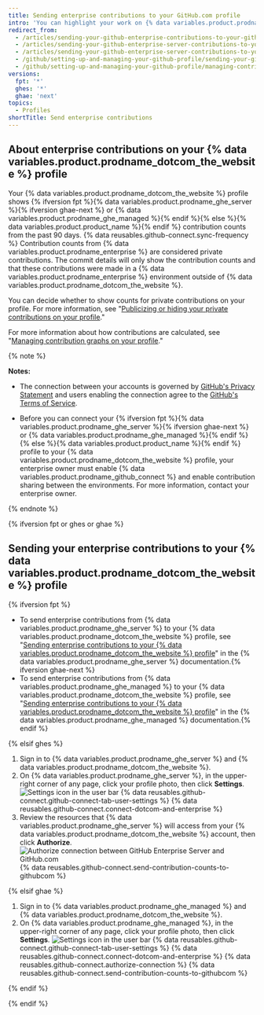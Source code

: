 ```yaml
---
title: Sending enterprise contributions to your GitHub.com profile
intro: 'You can highlight your work on {% data variables.product.prodname_enterprise %} by sending the contribution counts to your {% data variables.product.prodname_dotcom_the_website %} profile.'
redirect_from:
  - /articles/sending-your-github-enterprise-contributions-to-your-github-com-profile/
  - /articles/sending-your-github-enterprise-server-contributions-to-your-github-com-profile
  - /articles/sending-your-github-enterprise-server-contributions-to-your-githubcom-profile
  - /github/setting-up-and-managing-your-github-profile/sending-your-github-enterprise-server-contributions-to-your-githubcom-profile
  - /github/setting-up-and-managing-your-github-profile/managing-contribution-graphs-on-your-profile/sending-your-github-enterprise-server-contributions-to-your-githubcom-profile
versions:
  fpt: '*'
  ghes: '*'
  ghae: 'next'
topics:
  - Profiles
shortTitle: Send enterprise contributions
---
```


## About enterprise contributions on your {% data variables.product.prodname_dotcom_the_website %} profile

Your {% data variables.product.prodname_dotcom_the_website %} profile shows {% ifversion fpt %}{% data variables.product.prodname_ghe_server %}{% ifversion ghae-next %}<!-- Remove condition entirely when toggling feature flag --> or {% data variables.product.prodname_ghe_managed %}{% endif %}{% else %}{% data variables.product.product_name %}{% endif %} contribution counts from the past 90 days. {% data reusables.github-connect.sync-frequency %} Contribution counts from {% data variables.product.prodname_enterprise %} are considered private contributions. The commit details will only show the contribution counts and that these contributions were made in a {% data variables.product.prodname_enterprise %} environment outside of {% data variables.product.prodname_dotcom_the_website %}.

You can decide whether to show counts for private contributions on your profile. For more information, see "[Publicizing or hiding your private contributions on your profile](/articles/publicizing-or-hiding-your-private-contributions-on-your-profile/)."

For more information about how contributions are calculated, see "[Managing contribution graphs on your profile](/articles/managing-contribution-graphs-on-your-profile/)."

{% note %}

**Notes:**
- The connection between your accounts is governed by <a href="/articles/github-privacy-statement/" class="dotcom-only">GitHub's Privacy Statement</a> and users enabling the connection agree to the <a href="/articles/github-terms-of-service/" class="dotcom-only">GitHub's Terms of Service</a>.

- Before you can connect your {% ifversion fpt %}{% data variables.product.prodname_ghe_server %}{% ifversion ghae-next %}<!-- Remove condition entirely when toggling feature flag --> or {% data variables.product.prodname_ghe_managed %}{% endif %}{% else %}{% data variables.product.product_name %}{% endif %} profile to your {% data variables.product.prodname_dotcom_the_website %} profile, your enterprise owner must enable {% data variables.product.prodname_github_connect %} and enable contribution sharing between the environments. For more information, contact your enterprise owner.

{% endnote %}

{% ifversion fpt or ghes or ghae %}

## Sending your enterprise contributions to your {% data variables.product.prodname_dotcom_the_website %} profile

{% ifversion fpt %}

- To send enterprise contributions from {% data variables.product.prodname_ghe_server %} to your {% data variables.product.prodname_dotcom_the_website %} profile, see "[Sending enterprise contributions to your {% data variables.product.prodname_dotcom_the_website %} profile](/enterprise-server/account-and-profile/setting-up-and-managing-your-github-profile/managing-contribution-graphs-on-your-profile/sending-enterprise-contributions-to-your-githubcom-profile)" in the {% data variables.product.prodname_ghe_server %} documentation.{% ifversion ghae-next %}<!-- Condition is within an fpt block; remove condition entirely when toggling feature flag -->
- To send enterprise contributions from {% data variables.product.prodname_ghe_managed %} to your {% data variables.product.prodname_dotcom_the_website %} profile, see "[Sending enterprise contributions to your {% data variables.product.prodname_dotcom_the_website %} profile](/github-ae@latest/account-and-profile/setting-up-and-managing-your-github-profile/managing-contribution-graphs-on-your-profile/sending-enterprise-contributions-to-your-githubcom-profile)" in the {% data variables.product.prodname_ghe_managed %} documentation.{% endif %}

{% elsif ghes %}

1. Sign in to {% data variables.product.prodname_ghe_server %} and {% data variables.product.prodname_dotcom_the_website %}.
1. On {% data variables.product.prodname_ghe_server %}, in the upper-right corner of any page, click your profile photo, then click **Settings**.
   ![Settings icon in the user bar](/assets/images/help/settings/userbar-account-settings.png)
{% data reusables.github-connect.github-connect-tab-user-settings %}
{% data reusables.github-connect.connect-dotcom-and-enterprise %}
1. Review the resources that {% data variables.product.prodname_ghe_server %} will access from your {% data variables.product.prodname_dotcom_the_website %} account, then click **Authorize**.
   ![Authorize connection between GitHub Enterprise Server and GitHub.com](/assets/images/help/settings/authorize-ghe-to-connect-to-dotcom.png)
{% data reusables.github-connect.send-contribution-counts-to-githubcom %}

{% elsif ghae %}

1. Sign in to {% data variables.product.prodname_ghe_managed %} and {% data variables.product.prodname_dotcom_the_website %}.
1. On {% data variables.product.prodname_ghe_managed %}, in the upper-right corner of any page, click your profile photo, then click **Settings**.
   ![Settings icon in the user bar](/assets/images/help/settings/userbar-account-settings.png)
{% data reusables.github-connect.github-connect-tab-user-settings %}
{% data reusables.github-connect.connect-dotcom-and-enterprise %}
{% data reusables.github-connect.authorize-connection %}
{% data reusables.github-connect.send-contribution-counts-to-githubcom %}

{% endif %}

{% endif %}